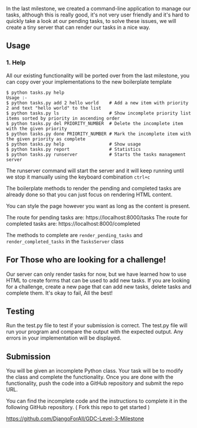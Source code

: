 In the last milestone, we created a command-line application to manage our tasks, although this is really good, it's not very user friendly and it's hard to quickly take a look at our pending tasks, to solve these issues, we will create a tiny server that can render our tasks in a nice way.

## Usage

### 1. Help

All our existing functionality will be ported over from the last milestone, you can copy over your implementations to the new boilerplate template

```
$ python tasks.py help
Usage :-
$ python tasks.py add 2 hello world    # Add a new item with priority 2 and text "hello world" to the list
$ python tasks.py ls                   # Show incomplete priority list items sorted by priority in ascending order
$ python tasks.py del PRIORITY_NUMBER  # Delete the incomplete item with the given priority
$ python tasks.py done PRIORITY_NUMBER # Mark the incomplete item with the given priority as complete
$ python tasks.py help                 # Show usage
$ python tasks.py report               # Statistics
$ python tasks.py runserver            # Starts the tasks management server
```

The runserver command will start the server and it will keep running until we stop it manually using the keyboard combination `ctrl+c`

The boilerplate methods to render the pending and completed tasks are already done so that you can just focus on rendering HTML content.

You can style the page however you want as long as the content is present.

The route for pending tasks are: https://localhost:8000/tasks
The route for completed tasks are: https://localhost:8000/completed

The methods to complete are `render_pending_tasks` and `render_completed_tasks` in the `TasksServer` class

## For Those who are looking for a challenge!

Our server can only render tasks for now, but we have learned how to use HTML to create forms that can be used to add new tasks.
If you are looking for a challenge, create a new page that can add new tasks, delete tasks and complete them. It's okay to fail, All the best!

## Testing

Run the test.py file to test if your submission is correct.
The test.py file will run your program and compare the output with the expected output. Any errors in your implementation will be displayed.

## Submission

You will be given an incomplete Python class. Your task will be to modify the class and complete the functionality. Once you are done with the functionality, push the code into a GitHub repository and submit the repo URL.

You can find the incomplete code and the instructions to complete it in the following GitHub repository. ( Fork this repo to get started )

https://github.com/DjangoForAll/GDC-Level-3-Milestone